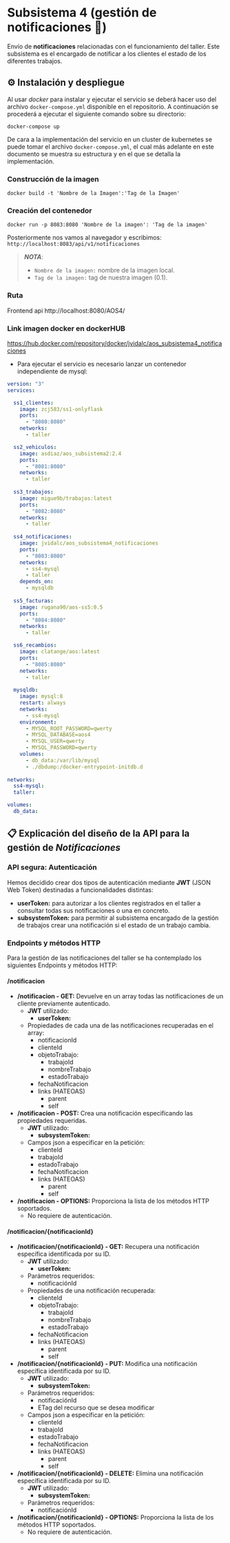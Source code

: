 # Subsistema 4 (gestión de notificaciones 🔔)
Envío de **notificaciones** relacionadas con el funcionamiento del taller. 
Este subsistema es el encargado de notificar a los clientes el estado de los diferentes trabajos.

## 	⚙️ Instalación y despliegue
   Al usar *docker* para instalar y ejecutar el servicio se deberá hacer uso del archivo `docker-compose.yml` disponible en el repositorio. A continuación se procederá a ejecutar el siguiente comando sobre su directorio:
```
docker-compose up
```
  De cara a la implementación del servicio en un cluster de kubernetes se puede tomar el archivo `docker-compose.yml`, el cual más adelante en este documento se muestra su estructura y en el que se detalla la implementación.
  ### Construcción de la imagen 
    docker build -t 'Nombre de la Imagen':'Tag de la Imagen'
  ### Creación del contenedor
    docker run -p 8083:8080 'Nombre de la imagen': 'Tag de la imagen'
 Posteriormente nos vamos al navegador y escribimos: ``  http://localhost:8083/api/v1/notificaciones``
   >***NOTA***: 
   >- `Nombre de la imagen:` nombre de la imagen local.
   >- `Tag de la imagen:` tag de nuestra imagen (0.1).
### Ruta
Frontend api
http://localhost:8080/AOS4/

### Link imagen docker en dockerHUB

https://hub.docker.com/repository/docker/jvidalc/aos_subsistema4_notificaciones

* Para ejecutar el servicio es necesario lanzar un contenedor independiente de mysql:

```yaml
version: "3"
services:

  ss1_clientes:
    image: zcj583/ss1-onlyflask
    ports:
      - "8080:8080"
    networks: 
      - taller

  ss2_vehiculos:
    image: asdiaz/aos_subsistema2:2.4
    ports:
      - "8081:8080"
    networks: 
      - taller
  
  ss3_trabajos:
    image: migue9b/trabajos:latest
    ports:
      - "8082:8080"
    networks: 
      - taller
  
  ss4_notificaciones:
    image: jvidalc/aos_subsistema4_notificaciones
    ports:
      - "8083:8080"
    networks:
      - ss4-mysql
      - taller
    depends_on:
      - mysqldb
  
  ss5_facturas:
    image: rugana90/aos-ss5:0.5
    ports:
      - "8084:8080"
    networks: 
      - taller

  ss6_recambios:
    image: clatange/aos:latest
    ports:
      - "8085:8080"
    networks: 
      - taller
  
  mysqldb:
    image: mysql:8
    restart: always
    networks:
      - ss4-mysql
    environment:
      - MYSQL_ROOT_PASSWORD=qwerty
      - MYSQL_DATABASE=aos4
      - MYSQL_USER=qwerty
      - MYSQL_PASSWORD=qwerty
    volumes:
      - db_data:/var/lib/mysql
      - ./dbdump:/docker-entrypoint-initdb.d
    
networks:
  ss4-mysql:
  taller:

volumes:
  db_data:
``` 


## 📋 Explicación del diseño de la API para la gestión de ***Notificaciones***
### API segura: Autenticación
Hemos decidido crear dos tipos de autenticación mediante **JWT** (JSON Web Token) destinadas a funcionalidades distintas:
- **userToken:** para autorizar a los clientes registrados en el taller a consultar todas sus notificaciones o una en concreto.
- **subsystemToken:** para permitir al subsistema encargado de la gestión de trabajos crear una notificación si el estado de un trabajo cambia.

### Endpoints y métodos HTTP ###
Para la gestión de las notificaciones del taller se ha contemplado los siguientes Endpoints y métodos HTTP:

#### **/notificacion**
- **/notificacion - GET:** 
  Devuelve en un array todas las notificaciones de un cliente previamente autenticado.
  - **JWT** utilizado:
    - **userToken:**
  - Propiedades de cada una de las notificaciones recuperadas en el array:
    - notificacionId
    - clienteId
    - objetoTrabajo:
      - trabajoId
      - nombreTrabajo
      - estadoTrabajo
    - fechaNotificacion
    - links (HATEOAS)
      - parent
      - self
- **/notificacion - POST:** 
  Crea una notificación especificando las propiedades requeridas. 
  - **JWT** utilizado:
    - **subsystemToken:**
  - Campos json a especificar en la petición:
    - clienteId
    - trabajoId
    - estadoTrabajo
    - fechaNotificacion
    - links (HATEOAS)
      - parent
      - self
- **/notificacion - OPTIONS:**
  Proporciona la lista de los métodos HTTP soportados.
  - No requiere de autenticación.

#### **/notificacion/{notificacionId}**
- **/notificacion/{notificacionId} - GET:**
  Recupera una notificación específica identificada por su ID.
  - **JWT** utilizado:
    - **userToken:**
  - Parámetros requeridos:
    - notificaciónId
  - Propiedades de una notificación recuperada:
    - clienteId
    - objetoTrabajo:
      - trabajoId
      - nombreTrabajo
      - estadoTrabajo
    - fechaNotificacion
    - links (HATEOAS)
      - parent
      - self
- **/notificacion/{notificacionId} - PUT:**
  Modifica una notificación específica identificada por su ID.
  - **JWT** utilizado:
    - **subsystemToken:**
  - Parámetros requeridos:
    - notificaciónId
    - ETag del recurso que se desea modificar
  - Campos json a especificar en la petición:
    - clienteId
    - trabajoId
    - estadoTrabajo
    - fechaNotificacion
    - links (HATEOAS)
      - parent
      - self
- **/notificacion/{notificacionId} - DELETE:**
  Elimina una notificación específica identificada por su ID.
  - **JWT** utilizado:
    - **subsystemToken:**
  - Parámetros requeridos:
    - notificaciónId
- **/notificacion/{notificacionId} - OPTIONS:**
  Proporciona la lista de los métodos HTTP soportados.
  - No requiere de autenticación.
